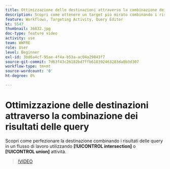 ```yaml
---
title: Ottimizzazione delle destinazioni attraverso la combinazione dei risultati delle query
description: Scopri come ottenere un target più mirato combinando i risultati delle query in un flusso di lavoro utilizzando le attività di intersezione o di unione.
feature: Workflows, Targeting Activity, Query Editor
kt: 5547
thumbnail: 36832.jpg
doc-type: feature video
activity: use
team: WWFRE
role: User
level: Beginner
exl-id: 3bd6a4cf-95ae-4f4a-b53a-ac04a29843f7
source-git-commit: 7d63f43c26182bd7ffb618392463283da0b3d307
workflow-type: tm+mt
source-wordcount: '0'
ht-degree: 0%

---
```


# Ottimizzazione delle destinazioni attraverso la combinazione dei risultati delle query

Scopri come perfezionare la destinazione combinando i risultati delle query in un flusso di lavoro utilizzando **[!UICONTROL intersection]** o **[!UICONTROL union]** attività.

>[!VIDEO](https://video.tv.adobe.com/v/36832?quality=12)
